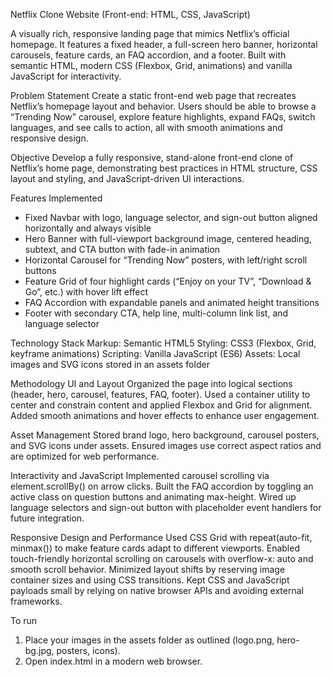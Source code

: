 Netflix Clone Website (Front-end: HTML, CSS, JavaScript)

A visually rich, responsive landing page that mimics Netflix’s official homepage. It features a fixed header, a full-screen hero banner, horizontal carousels, feature cards, an FAQ accordion, and a footer. Built with semantic HTML, modern CSS (Flexbox, Grid, animations) and vanilla JavaScript for interactivity.

Problem Statement
Create a static front-end web page that recreates Netflix’s homepage layout and behavior. Users should be able to browse a “Trending Now” carousel, explore feature highlights, expand FAQs, switch languages, and see calls to action, all with smooth animations and responsive design.

Objective
Develop a fully responsive, stand-alone front-end clone of Netflix’s home page, demonstrating best practices in HTML structure, CSS layout and styling, and JavaScript-driven UI interactions.

Features Implemented
- Fixed Navbar with logo, language selector, and sign-out button aligned horizontally and always visible
- Hero Banner with full-viewport background image, centered heading, subtext, and CTA button with fade-in animation
- Horizontal Carousel for “Trending Now” posters, with left/right scroll buttons
- Feature Grid of four highlight cards (“Enjoy on your TV”, “Download & Go”, etc.) with hover lift effect
- FAQ Accordion with expandable panels and animated height transitions
- Footer with secondary CTA, help line, multi-column link list, and language selector

Technology Stack
Markup: Semantic HTML5
Styling: CSS3 (Flexbox, Grid, keyframe animations)
Scripting: Vanilla JavaScript (ES6)
Assets: Local images and SVG icons stored in an assets folder

Methodology
UI and Layout
Organized the page into logical sections (header, hero, carousel, features, FAQ, footer). Used a container utility to center and constrain content and applied Flexbox and Grid for alignment. Added smooth animations and hover effects to enhance user engagement.

Asset Management
Stored brand logo, hero background, carousel posters, and SVG icons under assets. Ensured images use correct aspect ratios and are optimized for web performance.

Interactivity and JavaScript
Implemented carousel scrolling via element.scrollBy() on arrow clicks. Built the FAQ accordion by toggling an active class on question buttons and animating max-height. Wired up language selectors and sign-out button with placeholder event handlers for future integration.

Responsive Design and Performance
Used CSS Grid with repeat(auto-fit, minmax()) to make feature cards adapt to different viewports. Enabled touch-friendly horizontal scrolling on carousels with overflow-x: auto and smooth scroll behavior. Minimized layout shifts by reserving image container sizes and using CSS transitions. Kept CSS and JavaScript payloads small by relying on native browser APIs and avoiding external frameworks.

To run
1. Place your images in the assets folder as outlined (logo.png, hero-bg.jpg, posters, icons).
2. Open index.html in a modern web browser.
